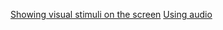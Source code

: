 [Showing visual stimuli on the screen](https://github.com/natmegsweden/NatMEG_Wiki/wiki/Showing-visual-stimuli-on-the-screen)
[Using audio](https://github.com/natmegsweden/NatMEG_Wiki/wiki/Using-audio)